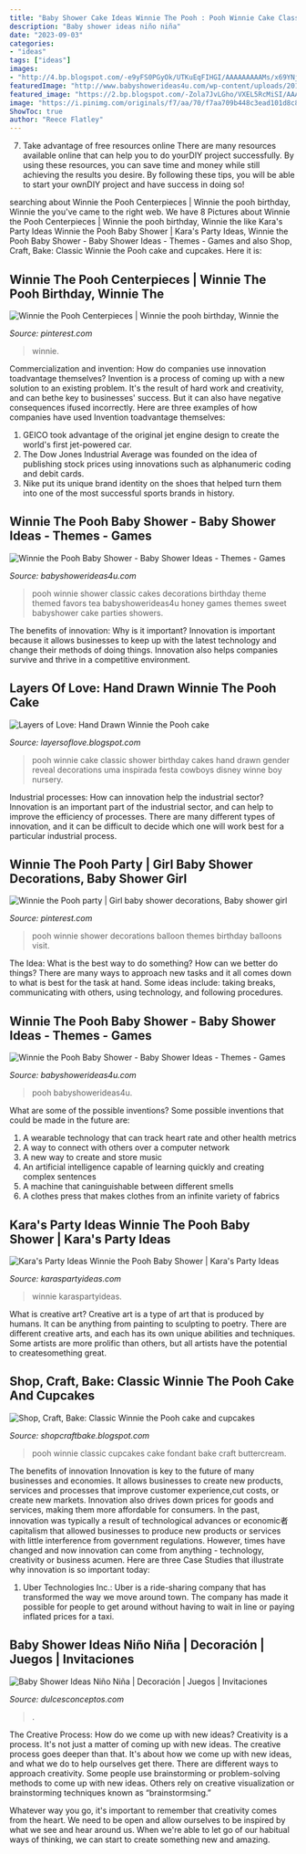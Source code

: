 ```yaml
---
title: "Baby Shower Cake Ideas Winnie The Pooh : Pooh Winnie Cake Classic Shower Birthday Cakes Hand Drawn Gender Reveal Decorations Uma Inspirada Festa Cowboys Disney Winne Boy Nursery"
description: "Baby shower ideas niño niña"
date: "2023-09-03"
categories:
- "ideas"
tags: ["ideas"]
images:
- "http://4.bp.blogspot.com/-e9yFS0PGyOk/UTKuEqFIHGI/AAAAAAAAAMs/x69YNjc4t7A/s1600/image+%252814%2529.jpeg"
featuredImage: "http://www.babyshowerideas4u.com/wp-content/uploads/2014/09/Winnie-the-Pooh-Baby-Shower.jpg"
featured_image: "https://2.bp.blogspot.com/-Zola7JvLGho/VXEL5RcMiSI/AAAAAAAABcg/Yq3d2IGWtH0/s1600/IMG_1084.JPG"
image: "https://i.pinimg.com/originals/f7/aa/70/f7aa709b448c3ead101d8c8fe7649a05.jpg"
ShowToc: true
author: "Reece Flatley"
---
```



7) Take advantage of free resources online
There are many resources available online that can help you to do yourDIY project successfully. By using these resources, you can save time and money while still achieving the results you desire. By following these tips, you will be able to start your ownDIY project and have success in doing so!

	

		
searching about Winnie the Pooh Centerpieces | Winnie the pooh birthday, Winnie the you've came to the right web. We have 8 Pictures about Winnie the Pooh Centerpieces | Winnie the pooh birthday, Winnie the like Kara&#039;s Party Ideas Winnie the Pooh Baby Shower | Kara&#039;s Party Ideas, Winnie the Pooh Baby Shower - Baby Shower Ideas - Themes - Games and also Shop, Craft, Bake: Classic Winnie the Pooh cake and cupcakes. Here it is:
		
    
## Winnie The Pooh Centerpieces | Winnie The Pooh Birthday, Winnie The

<img loading=lazy src="https://i.pinimg.com/originals/f7/aa/70/f7aa709b448c3ead101d8c8fe7649a05.jpg" onerror="this.onerror=null;this.src='https://tse1.mm.bing.net/th?id=OIP.pvVOfB8l66jnmYgSbaKluwHaLG&amp;pid=15.1';" alt="Winnie the Pooh Centerpieces | Winnie the pooh birthday, Winnie the">

_Source: pinterest.com_

>winnie. 

	

Commercialization and invention: How do companies use innovation toadvantage themselves?
Invention is a process of coming up with a new solution to an existing problem. It's the result of hard work and creativity, and can bethe key to businesses' success. But it can also have negative consequences ifused incorrectly. Here are three examples of how companies have used Invention toadvantage themselves: 
1. GEICO took advantage of the original jet engine design to create the world's first jet-powered car.
2. The Dow Jones Industrial Average was founded on the idea of publishing stock prices using innovations such as alphanumeric coding and debit cards.
3. Nike put its unique brand identity on the shoes that helped turn them into one of the most successful sports brands in history.

    
## Winnie The Pooh Baby Shower - Baby Shower Ideas - Themes - Games

<img loading=lazy src="http://www.babyshowerideas4u.com/wp-content/uploads/2014/09/Winnie-the-Pooh-Baby-Shower.jpg" onerror="this.onerror=null;this.src='https://tse1.mm.bing.net/th?id=OIP.dcZh02UvW_8aRfYnJsCgwgHaLH&amp;pid=15.1';" alt="Winnie the Pooh Baby Shower - Baby Shower Ideas - Themes - Games">

_Source: babyshowerideas4u.com_

>pooh winnie shower classic cakes decorations birthday theme themed favors tea babyshowerideas4u honey games themes sweet babyshower cake parties showers. 

	

The benefits of innovation: Why is it important?
Innovation is important because it allows businesses to keep up with the latest technology and change their methods of doing things. Innovation also helps companies survive and thrive in a competitive environment.

    
## Layers Of Love: Hand Drawn Winnie The Pooh Cake

<img loading=lazy src="http://1.bp.blogspot.com/-vg-bnGeGUh4/Tk8svYxmPZI/AAAAAAAACUc/R9CyIRPetdw/s1600/005.JPG" onerror="this.onerror=null;this.src='https://tse4.mm.bing.net/th?id=OIP.24joMeWjobkK5_mKRny2fAHaLG&amp;pid=15.1';" alt="Layers of Love: Hand Drawn Winnie the Pooh cake">

_Source: layersoflove.blogspot.com_

>pooh winnie cake classic shower birthday cakes hand drawn gender reveal decorations uma inspirada festa cowboys disney winne boy nursery. 

	

Industrial processes: How can innovation help the industrial sector?
Innovation is an important part of the industrial sector, and can help to improve the efficiency of processes. There are many different types of innovation, and it can be difficult to decide which one will work best for a particular industrial process.

    
## Winnie The Pooh Party | Girl Baby Shower Decorations, Baby Shower Girl

<img loading=lazy src="https://i.pinimg.com/736x/e5/70/98/e57098544fa1da35f3db2b0c534784e2.jpg" onerror="this.onerror=null;this.src='https://tse2.mm.bing.net/th?id=OIP.iVFT2kMcge02T8cVvGEb7wHaJ3&amp;pid=15.1';" alt="Winnie the Pooh party | Girl baby shower decorations, Baby shower girl">

_Source: pinterest.com_

>pooh winnie shower decorations balloon themes birthday balloons visit. 

	

The Idea: What is the best way to do something?
How can we better do things? There are many ways to approach new tasks and it all comes down to what is best for the task at hand. Some ideas include: taking breaks, communicating with others, using technology, and following procedures.

    
## Winnie The Pooh Baby Shower - Baby Shower Ideas - Themes - Games

<img loading=lazy src="http://www.babyshowerideas4u.com/wp-content/uploads/2014/09/Winnie-the-Pooh-Baby-Shower-25.jpg" onerror="this.onerror=null;this.src='https://tse4.mm.bing.net/th?id=OIP.CxaXoIetyZP9tbBZ6aJ7_AHaLH&amp;pid=15.1';" alt="Winnie the Pooh Baby Shower - Baby Shower Ideas - Themes - Games">

_Source: babyshowerideas4u.com_

>pooh babyshowerideas4u. 

	

What are some of the possible inventions?
Some possible inventions that could be made in the future are: 
1. A wearable technology that can track heart rate and other health metrics 
2. A way to connect with others over a computer network 
3. A new way to create and store music 
4. An artificial intelligence capable of learning quickly and creating complex sentences 
5. A machine that caninguishable between different smells 
6. A clothes press that makes clothes from an infinite variety of fabrics 

    
## Kara&#039;s Party Ideas Winnie The Pooh Baby Shower | Kara&#039;s Party Ideas

<img loading=lazy src="https://karaspartyideas.com/wp-content/uploads/2020/06/Winnie-the-Pooh-Baby-Shower-via-Karas-Party-Ideas-KarasPartyIdeas.com15.jpeg" onerror="this.onerror=null;this.src='https://tse4.mm.bing.net/th?id=OIP.X7N-MzyUCMlenr4GsJJq2gHaJQ&amp;pid=15.1';" alt="Kara&#039;s Party Ideas Winnie the Pooh Baby Shower | Kara&#039;s Party Ideas">

_Source: karaspartyideas.com_

>winnie karaspartyideas. 

	

What is creative art?
Creative art is a type of art that is produced by humans. It can be anything from painting to sculpting to poetry. There are different creative arts, and each has its own unique abilities and techniques. Some artists are more prolific than others, but all artists have the potential to createsomething great.

    
## Shop, Craft, Bake: Classic Winnie The Pooh Cake And Cupcakes

<img loading=lazy src="http://4.bp.blogspot.com/-e9yFS0PGyOk/UTKuEqFIHGI/AAAAAAAAAMs/x69YNjc4t7A/s1600/image+%252814%2529.jpeg" onerror="this.onerror=null;this.src='https://tse1.mm.bing.net/th?id=OIP.Zi8n1zwmeL2Af7jd-WV5uAHaJ4&amp;pid=15.1';" alt="Shop, Craft, Bake: Classic Winnie the Pooh cake and cupcakes">

_Source: shopcraftbake.blogspot.com_

>pooh winnie classic cupcakes cake fondant bake craft buttercream. 

	

The benefits of innovation
Innovation is key to the future of many businesses and economies. It allows businesses to create new products, services and processes that improve customer experience,cut costs, or create new markets. Innovation also drives down prices for goods and services, making them more affordable for consumers. In the past, innovation was typically a result of technological advances or economic者 capitalism that allowed businesses to produce new products or services with little interference from government regulations. However, times have changed and now innovation can come from anything - technology, creativity or business acumen. Here are three Case Studies that illustrate why innovation is so important today: 
1) Uber Technologies Inc.: Uber is a ride-sharing company that has transformed the way we move around town. The company has made it possible for people to get around without having to wait in line or paying inflated prices for a taxi.

    
## Baby Shower Ideas Niño Niña | Decoración | Juegos | Invitaciones

<img loading=lazy src="https://2.bp.blogspot.com/-Zola7JvLGho/VXEL5RcMiSI/AAAAAAAABcg/Yq3d2IGWtH0/s1600/IMG_1084.JPG" onerror="this.onerror=null;this.src='https://tse2.mm.bing.net/th?id=OIP.7n-ncUcHB4KXsRLlvg5A-wHaE7&amp;pid=15.1';" alt="Baby Shower Ideas Niño Niña | Decoración | Juegos | Invitaciones">

_Source: dulcesconceptos.com_

>. 

	

The Creative Process: How do we come up with new ideas?
Creativity is a process. It's not just a matter of coming up with new ideas. The creative process goes deeper than that. It's about how we come up with new ideas, and what we do to help ourselves get there.
There are different ways to approach creativity. Some people use brainstorming or problem-solving methods to come up with new ideas. Others rely on creative visualization or brainstorming techniques known as “brainstormsing.”

Whatever way you go, it's important to remember that creativity comes from the heart. We need to be open and allow ourselves to be inspired by what we see and hear around us. When we're able to let go of our habitual ways of thinking, we can start to create something new and amazing.


